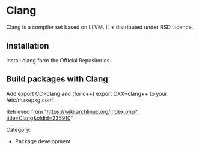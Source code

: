 Clang
=====

Clang is a compiler set based on LLVM. It is distributed under BSD
Licence.

Installation
------------

Install clang form the Official Repositories.

Build packages with Clang
-------------------------

Add export CC=clang and (for c++) export CXX=clang++ to your
/etc/makepkg.conf.

Retrieved from
"https://wiki.archlinux.org/index.php?title=Clang&oldid=235910"

Category:

-   Package development
